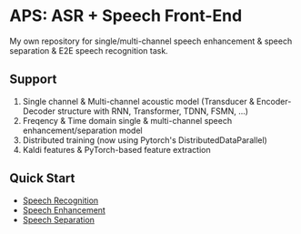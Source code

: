 # APS: ASR + Speech Front-End

My own repository for single/multi-channel speech enhancement & speech separation & E2E speech recognition task.

## Support

1. Single channel & Multi-channel acoustic model (Transducer & Encoder-Decoder structure with RNN, Transformer, TDNN, FSMN, ...)
2. Freqency & Time domain single & multi-channel speech enhancement/separation model
3. Distributed training (now using Pytorch's DistributedDataParallel)
4. Kaldi features & PyTorch-based feature extraction

## Quick Start

* [Speech Recognition](doc/recognition.md)
* [Speech Enhancement](doc/enhancement.md)
* [Speech Separation](doc/separation.md)